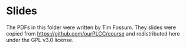 # Slides

The PDFs in this folder were written by Tim Fossum. They slides were copied
from https://github.com/ourPLCC/course and redistributed here under the
GPL v3.0 license.
